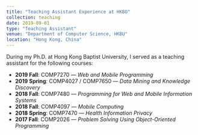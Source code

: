 ```yaml
---
title: "Teaching Assistant Experience at HKBU"
collection: teaching
date: 2019-09-01
type: "Teaching Assistant"
venue: "Department of Computer Science, HKBU"
location: "Hong Kong, China"
---
```


During my Ph.D. at Hong Kong Baptist University, I served as a teaching assistant for the following courses:

- **2019 Fall**: COMP7270 — *Web and Mobile Programming*
- **2019 Spring**: COMP4027 / COMP7650 — *Data Mining and Knowledge Discovery*
- **2018 Fall**: COMP7480 — *Programming for Web and Mobile Information Systems*
- **2018 Fall**: COMP4097 — *Mobile Computing*
- **2018 Spring**: COMP7470 — *Health Information Privacy*
- **2017 Fall**: COMP2026 — *Problem Solving Using Object-Oriented Programming*
